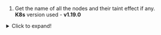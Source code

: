 1. Get the name of all the nodes and their taint effect if any. <br/>**K8s** version used - **v1.19.0**

<details>
  <summary>Click to expand!</summary>

`kubectl get nodes -o jsonpath='{range $.items[*]} {.metadata.name} {.spec.taints[*].effect}{"\n"}'`

</details>
